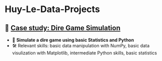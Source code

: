 # Huy-Le-Data-Projects

## 🔹 [Case study: Dire Game Simulation](Project-1/README.md)
- 🔗 **Simulate a dire game using basic Statistics and Python**
- 🛠️ Relevant skills:
basic data manipulation with NumPy,
basic data visulization with Matplotlib,
intermediate Python skills, 
basic statistics
